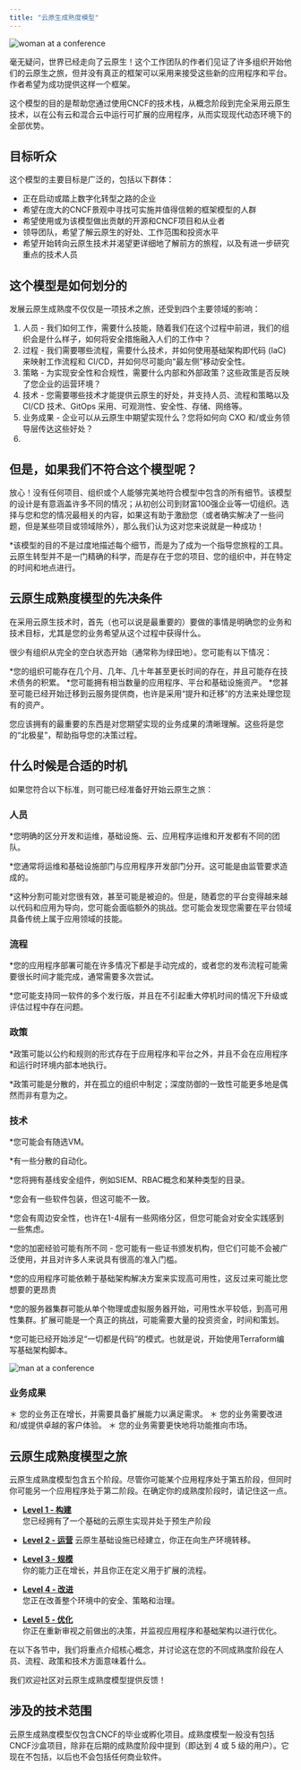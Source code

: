 ```yaml
---
title: "云原生成熟度模型"
---
```


![woman at a conference](/images/woman-at-conference.jpg)

毫无疑问，世界已经走向了云原生！这个工作团队的作者们见证了许多组织开始他们的云原生之旅，但并没有真正的框架可以采用来接受这些新的应用程序和平台。作者希望为成功提供这样一个框架。

这个模型的目的是帮助您通过使用CNCF的技术栈，从概念阶段到完全采用云原生技术，以在公有云和混合云中运行可扩展的应用程序，从而实现现代动态环境下的全部优势。

## 目标听众

这个模型的主要目标是广泛的，包括以下群体：

* 正在启动或踏上数字化转型之路的企业
* 希望在庞大的CNCF景观中寻找可实施并值得信赖的框架模型的人群
* 希望使用或为该模型做出贡献的开源和CNCF项目和从业者
* 领导团队，希望了解云原生的好处、工作范围和投资水平
* 希望开始转向云原生技术并渴望更详细地了解前方的旅程，以及有进一步研究重点的技术人员


##  这个模型是如何划分的


发展云原生成熟度不仅仅是一项技术之旅，还受到四个主要领域的影响：

1. 人员 - 我们如何工作，需要什么技能，随着我们在这个过程中前进，我们的组织会是什么样子，如何将安全措施融入人们的工作中？
2. 过程 - 我们需要哪些流程，需要什么技术，并如何使用基础架构即代码 (IaC) 来映射工作流程和 CI/CD，并如何尽可能向“最左侧”移动安全性。
3. 策略 - 为实现安全性和合规性，需要什么内部和外部政策？这些政策是否反映了您企业的运营环境？
4. 技术 - 您需要哪些技术才能提供云原生的好处，并支持人员、流程和策略以及 CI/CD 技术、GitOps 采用、可观测性、安全性、存储、网络等。
5. 业务成果 - 企业可以从云原生中期望实现什么？您将如何向 CXO 和/或业务领导层传达这些好处？
6. 
## 但是，如果我们不符合这个模型呢？


放心！没有任何项目、组织或个人能够完美地符合模型中包含的所有细节。该模型的设计是有意涵盖许多不同的情况；从初创公司到财富100强企业等一切组织。选择与您和您的情况最相关的内容，如果这有助于激励您（或者确实解决了一些问题，但是某些项目或领域除外），那么我们认为这对您来说就是一种成功！

*该模型的目的不是过度地描述每个细节，而是为了成为一个指导您旅程的工具。云原生转型并不是一门精确的科学，而是存在于您的项目、您的组织中，并在特定的时间和地点进行。

## 云原生成熟度模型的先决条件


在采用云原生技术时，首先（也可以说是最重要的）要做的事情是明确您的业务和技术目标，尤其是您的业务希望从这个过程中获得什么。

很少有组织从完全的空白状态开始（通常称为绿田地）。您可能有以下情况：

*您的组织可能存在几个月、几年、几十年甚至更长时间的存在，并且可能存在技术债务的积累。
*您可能拥有相当数量的应用程序、平台和基础设施资产。
*您甚至可能已经开始迁移到云服务提供商，也许是采用“提升和迁移”的方法来处理您现有的资产。

您应该拥有的最重要的东西是对您期望实现的业务成果的清晰理解。这些将是您的“北极星”，帮助指导您的决策过程。


## 什么时候是合适的时机

如果您符合以下标准，则可能已经准备好开始云原生之旅：

### 人员

*您明确的区分开发和运维，基础设施、云、应用程序运维和开发都有不同的团队。

*您通常将运维和基础设施部门与应用程序开发部门分开。这可能是由监管要求造成的。

*这种分割可能对您很有效，甚至可能是被迫的。但是，随着您的平台变得越来越以代码和应用为导向，您可能会面临额外的挑战。您可能会发现您需要在平台领域具备传统上属于应用领域的技能。


### 流程

*您的应用程序部署可能在许多情况下都是手动完成的，或者您的发布流程可能需要很长时间才能完成，通常需要多次尝试。

*您可能支持同一软件的多个发行版，并且在不引起重大停机时间的情况下升级或评估过程中存在问题。


### 政策

*政策可能以公约和规则的形式存在于应用程序和平台之外，并且不会在应用程序和运行时环境内部本地执行。

*政策可能是分散的，并在孤立的组织中制定；深度防御的一致性可能更多地是偶然而非有意为之。

### 技术

*您可能会有随选VM。

*有一些分散的自动化。

*您将拥有基线安全组件，例如SIEM、RBAC概念和某种类型的目录。

*您会有一些软件包装，但这可能不一致。

*您会有周边安全性，也许在1-4层有一些网络分区，但您可能会对安全实践感到一些焦虑。

*您的加密经验可能有所不同 - 您可能有一些证书颁发机构，但它们可能不会被广泛使用，并且对许多人来说具有很高的准入门槛。

*您的应用程序可能依赖于基础架构解决方案来实现高可用性，这反过来可能比您想要的更昂贵

*您的服务器集群可能从单个物理或虚拟服务器开始，可用性水平较低，到高可用性集群。扩展可能是一个真正的挑战，可能需要大量的投资资金，时间和策划。

*您可能已经开始涉足“一切都是代码”的模式。也就是说，开始使用Terraform编写基础架构脚本。

![man at a conference](/images/man-at-conference.jpg)

### 业务成果

＊ 您的业务正在增长，并需要具备扩展能力以满足需求。
＊ 您的业务需要改进和/或提供卓越的客户体验。
＊ 您的业务需要更快地将功能推向市场。

## 云原生成熟度模型之旅

云原生成熟度模型包含五个阶段。尽管你可能某个应用程序处于第五阶段，但同时你可能另一个应用程序处于第二阶段。在确定你的成熟度阶段时，请记住这一点。
 
* **[Level 1 - 构建](/level-1/)**  
您已经拥有了一个基础的云原生实现并处于预生产阶段

* **[Level 2 - 运营](/level-2/)** 
云原生基础设施已经建立，你正在向生产环境转移。

* **[Level 3 - 规模](/level-3/)**  
你的能力正在增长，并且你正在定义用于扩展的流程。

* **[Level 4 - 改进](/level-4/)**  
您正在改善整个环境中的安全、策略和治理。

* **[Level 5 - 优化](/level-5/)**  
你正在重新审视之前做出的决策，并监视应用程序和基础架构以进行优化。

在以下各节中，我们将重点介绍核心概念，并讨论这在您的不同成熟度阶段在人员、流程、政策和技术方面意味着什么。

我们欢迎社区对云原生成熟度模型提供反馈！

## 涉及的技术范围

云原生成熟度模型仅包含CNCF的毕业或孵化项目。成熟度模型一般没有包括CNCF沙盒项目，除非在后期的成熟度阶段中提到（即达到 4 或 5 级的用户）。它现在不包括，以后也不会包括任何商业软件。


